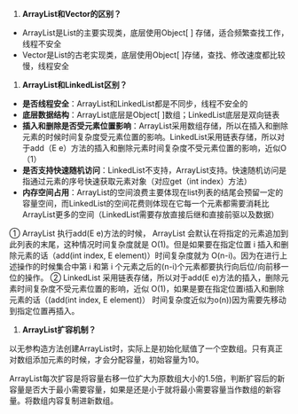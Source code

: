 1. **ArrayList和Vector的区别？**

- ArrayList是List的主要实现类，底层使用Object[ ] 存储，适合频繁查找工作，线程不安全
- Vector是List的古老实现类，底层使用Object[ ]存储，查找、修改速度都比较慢，线程安全

1. **ArrayList和LinkedList区别？**

- **是否线程安全**：ArrayList和LinkedList都是不同步，线程不安全的
- **底层数据结构**：ArrayList底层是Object[ ]数组；LinkedList底层是双向链表
- **插入和删除是否受元素位置影响**：ArrayList采用数组存储，所以在插入和删除元素的时候时间复杂度受元素位置的影响。LinkedList采用链表存储，所以对于add（E e）方法的插入和删除元素时间复杂度不受元素位置的影响，近似O（1）
- **是否支持快速随机访问**：LinkedList不支持，ArrayList支持。快速随机访问是指通过元素的序号快速获取元素对象（对应get（int index）方法）
- **内存空间占用**：ArrayList的空间浪费主要体现在list列表的结尾会预留一定的容量空间，而LinkedList的空间花费则体现在它每一个元素都需要消耗比ArrayList更多的空间（LinkedList需要存放直接后继和直接前驱以及数据）

① ArrayList 执行add(E e)方法的时候， ArrayList 会默认在将指定的元素追加到此列表的末尾，这种情况时间复杂度就是 O(1)。但是如果要在指定位置 i 插入和删除元素的话（add(int index, E element)）时间复杂度就为 O(n-i)。因为在进行上述操作的时候集合中第 i 和第 i 个元素之后的(n-i)个元素都要执行向后位/向前移一位的操作。 ② LinkedList 采用链表存储，所以对于add(E e)方法的插入，删除元素时间复杂度不受元素位置的影响，近似 O(1)，如果是要在指定位置i插入和删除元素的话（(add(int index, E element)） 时间复杂度近似为o(n))因为需要先移动到指定位置再插入。

1. **ArrayList扩容机制？**

以无参构造方法创建ArrayList时，实际上是初始化赋值了一个空数组。只有真正对数组添加元素的时候，才会分配容量，初始容量为10。

ArrayList每次扩容是将容量右移一位扩大为原数组大小的1.5倍，判断扩容后的新容量是否大于最小需要容量，如果是还是小于就将最小需要容量当作数组的新容量。将数组内容复制进新数组。
